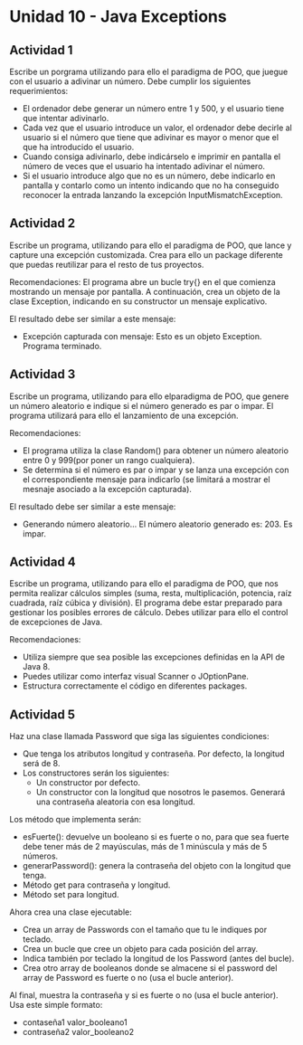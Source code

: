 
# Unidad 10 - Java Exceptions






## Actividad 1
Escribe un porgrama utilizando para ello el paradigma de POO, que juegue con el usuario a adivinar un número. Debe cumplir los siguientes requerimientos:
 - El ordenador debe generar un número entre 1 y 500, y el usuario tiene que intentar adivinarlo.
 - Cada vez que el usuario introduce un valor, el ordenador debe decirle al usuario si el número que tiene que adivinar es mayor o menor que el que ha introducido el usuario.
 - Cuando consiga adivinarlo, debe indicárselo e imprimir en pantalla el número de veces que el usuario ha intentado adivinar el número.
 - Si el usuario introduce algo que no es un número, debe indicarlo en pantalla y contarlo como un intento indicando que no ha conseguido reconocer la entrada lanzando la excepción InputMismatchException.
## Actividad 2
Escribe un programa, utilizando para ello el paradigma de POO, que lance y capture una excepción customizada. Crea para ello un package diferente que puedas reutilizar para el resto de tus proyectos.

Recomendaciones:
El programa abre un bucle try{} en el que comienza mostrando un mensaje por pantalla. A continuación, crea un objeto de la clase Exception, indicando en su constructor un mensaje explicativo.

El resultado debe ser similar a este mensaje:
 - Excepción capturada con mensaje: Esto es un objeto Exception. Programa terminado.
 
## Actividad 3
Escribe un programa, utilizando para ello elparadigma de POO, que genere un número aleatorio e indique si el número generado es par o impar. El programa utilizará para ello el lanzamiento de una excepción.

Recomendaciones:
 - El programa utiliza la clase Random() para obtener un número aleatorio entre 0 y 999(por poner un rango cualquiera).
 - Se determina si el número es par o impar y se lanza una excepción con el correspondiente mensaje para indicarlo (se limitará a mostrar el mesnaje asociado a la excepción capturada).

El resultado debe ser similar a este mensaje:
 - Generando número aleatorio... El número aleatorio generado es: 203. Es impar.
## Actividad 4
Escribe un programa, utilizando para ello el paradigma de POO, que nos permita realizar cálculos simples (suma, resta, multiplicación, potencia, raíz cuadrada, raíz cúbica y división). El programa debe estar preparado para gestionar los posibles errores de cálculo. Debes utilizar para ello el control de excepciones de Java.

Recomendaciones:
 - Utiliza siempre que sea posible las excepciones definidas en la API de Java 8.
 - Puedes utilizar como interfaz visual Scanner o JOptionPane.
 - Estructura correctamente el código en diferentes packages.
## Actividad 5
Haz una clase llamada Password que siga las siguientes condiciones:
 - Que tenga los atributos longitud y contraseña. Por defecto, la longitud será de 8.
 - Los constructores serán los siguientes:
    - Un constructor por defecto.
    - Un constructor con la longitud que nosotros le pasemos. Generará una contraseña aleatoria con esa longitud.

Los método que implementa serán:
 - esFuerte(): devuelve un booleano si es fuerte o no, para que sea fuerte debe tener más de 2 mayúsculas, más de 1 minúscula y más de 5 números.
 - generarPassword(): genera la contraseña del objeto con la longitud que tenga.
 - Método get para contraseña y longitud.
 - Método set para longitud.

Ahora crea una clase ejecutable:
 - Crea un array de Passwords con el tamaño que tu le indiques por teclado.
 - Crea un bucle que cree un objeto para cada posición del array.
 - Indica también por teclado la longitud de los Password (antes del bucle).
 - Crea otro array de booleanos donde se almacene si el password del array de Password es fuerte o no (usa el bucle anterior).

Al final, muestra la contraseña y si es fuerte o no (usa el bucle anterior). Usa este simple formato:
 - contaseña1 valor_booleano1
 - contraseña2 valor_booleano2
